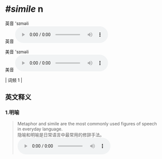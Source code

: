 # ***\#simile*** n
英音 'sɪməli  
英音
<audio src="./media/simile1_AAC.aac" controls="controls"></audio>

美音 'sɪməli  
美音
<audio src="./media/simile2_AAC.aac" controls="controls"></audio>



| 词频 1 |  

英文释义
---
### 1.**明喻**  

 > Metaphor and simile are the most commonly used figures of speech in everyday language.  
 > 隐喻和明喻是日常语言中最常用的修辞手法。    
<audio src="./media/Metaphor and simile are the most commonly_AAC.aac" controls="controls"></audio>


